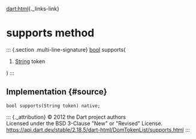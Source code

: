 [dart:html](../../dart-html/dart-html-library){._links-link}

supports method
===============

::: {.section .multi-line-signature}
[bool](../../dart-core/bool-class) supports(

1.  [String](../../dart-core/string-class) token

)
:::

Implementation {#source}
--------------

``` {.language-dart data-language="dart"}
bool supports(String token) native;
```

::: {._attribution}
© 2012 the Dart project authors\
Licensed under the BSD 3-Clause \"New\" or \"Revised\" License.\
<https://api.dart.dev/stable/2.18.5/dart-html/DomTokenList/supports.html>
:::
